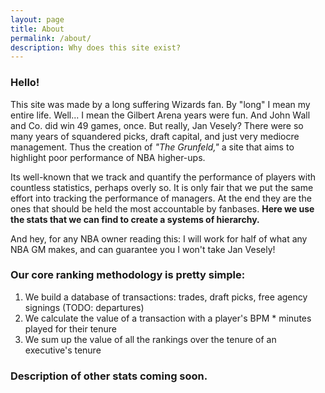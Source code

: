 ```yaml
---
layout: page
title: About
permalink: /about/
description: Why does this site exist?
---
```


### **Hello!** 

This site was made by a long suffering Wizards fan. By "long" I mean my entire life. Well... I mean the Gilbert Arena years were fun. And John Wall and Co. did win 49 games, once. But really, Jan Vesely? There were so many years of squandered picks, draft capital, and just very mediocre management. Thus the creation of *"The Grunfeld,"* a site that aims to highlight poor performance of NBA higher-ups.

Its well-known that we track and quantify the performance of players with countless statistics, perhaps overly so. It is only fair that we put the same effort  into tracking the performance of managers. At the end they are the ones that should be held the most accountable by fanbases. **Here we use the stats that we can find to create a systems of hierarchy.**

And hey, for any NBA owner reading this: I will work for half of what any NBA GM makes, and can guarantee you I won't take Jan Vesely!

### Our core ranking methodology is pretty simple:

1. We build a database of transactions: trades, draft picks, free agency signings (TODO: departures)
2. We calculate the value of a transaction with a player's BPM * minutes played for their tenure
3. We sum up the value of all the rankings over the tenure of an executive's tenure

### Description of other stats coming soon.
